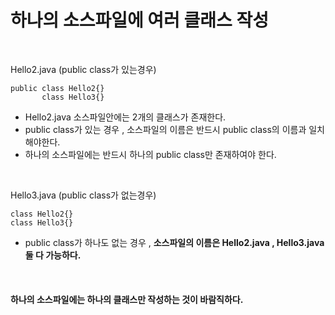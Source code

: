 # 하나의 소스파일에 여러 클래스 작성

<br>

Hello2.java (public class가 있는경우)

    public class Hello2{}
           class Hello3{}

- Hello2.java 소스파일안에는 2개의 클래스가 존재한다.
- public class가 있는 경우 , 소스파일의 이름은 반드시 public class의 이름과 일치해야한다.
- 하나의 소스파일에는 반드시 하나의 public class만 존재하여야 한다.

<br>

Hello3.java (public class가 없는경우)

    class Hello2{}
    class Hello3{}

- public class가 하나도 없는 경우 , <b>소스파일의 이름은 Hello2.java , Hello3.java 둘 다 가능하다. </b>

<br>

#### 하나의 소스파일에는 하나의 클래스만 작성하는 것이 바람직하다.